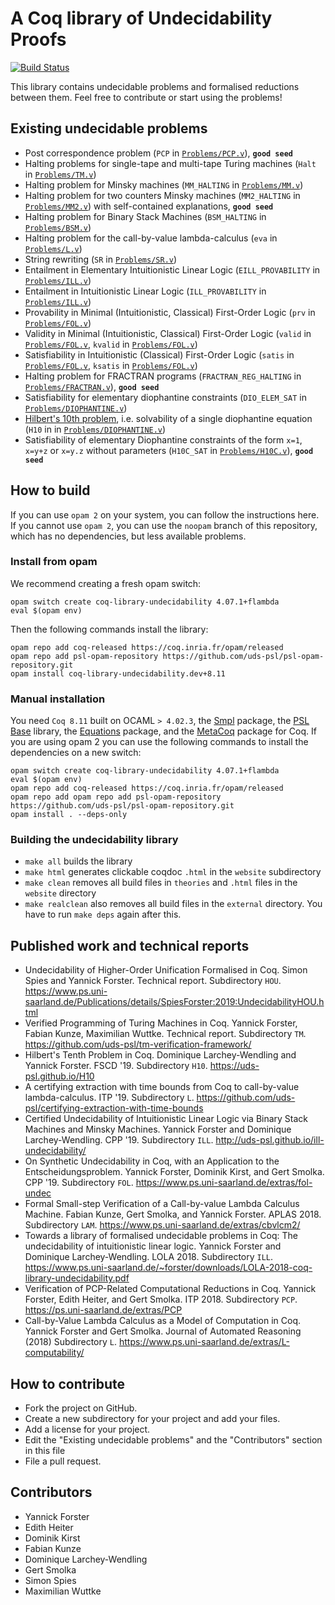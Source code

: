 # A Coq library of Undecidability Proofs

[![Build Status](https://travis-ci.org/uds-psl/coq-library-undecidability.svg?branch=coq-8.11)](https://travis-ci.org/uds-psl/coq-library-undecidability)

This library contains undecidable problems and formalised reductions between them.
Feel free to contribute or start using the problems!

## Existing undecidable problems

- Post correspondence problem (`PCP` in [`Problems/PCP.v`](theories/Problems/PCP.v)), **`good seed`**
- Halting problems for single-tape and multi-tape Turing machines (`Halt` in [`Problems/TM.v`](theories/Problems/TM.v))
- Halting problem for Minsky machines (`MM_HALTING` in [`Problems/MM.v`](theories/Problems/MM.v))
- Halting problem for two counters Minsky machines (`MM2_HALTING` in [`Problems/MM2.v`](theories/Problems/MM2.v)) with 
  self-contained explanations, **`good seed`**
- Halting problem for Binary Stack Machines (`BSM_HALTING` in [`Problems/BSM.v`](theories/Problems/BSM.v))
- Halting problem for the call-by-value lambda-calculus (`eva` in [`Problems/L.v`](theories/Problems/L.v))
- String rewriting (`SR` in [`Problems/SR.v`](theories/Problems/SR.v))
- Entailment in Elementary Intuitionistic Linear Logic (`EILL_PROVABILITY` in [`Problems/ILL.v`](theories/Problems/ILL.v))
- Entailment in Intuitionistic Linear Logic (`ILL_PROVABILITY` in [`Problems/ILL.v`](theories/Problems/ILL.v))
- Provability in Minimal (Intuitionistic, Classical) First-Order Logic (`prv` in [`Problems/FOL.v`](theories/Problems/FOL.v))
- Validity in Minimal (Intuitionistic, Classical) First-Order Logic (`valid` in [`Problems/FOL.v`](theories/Problems/FOL.v), `kvalid` in [`Problems/FOL.v`](theories/Problems/FOL.v))
- Satisfiability in Intuitionistic (Classical) First-Order Logic (`satis` in [`Problems/FOL.v`](theories/Problems/FOL.v), `ksatis` in [`Problems/FOL.v`](theories/Problems/FOL.v))
- Halting problem for FRACTRAN programs (`FRACTRAN_REG_HALTING` in [`Problems/FRACTRAN.v`](theories/Problems/FRACTRAN.v)), **`good seed`**
- Satisfiability for elementary diophantine constraints (`DIO_ELEM_SAT` 
  in [`Problems/DIOPHANTINE.v`](theories/Problems/DIOPHANTINE.v))
- [Hilbert's 10th problem](https://uds-psl.github.io/H10), i.e. solvability of a single diophantine equation (`H10` in 
  in [`Problems/DIOPHANTINE.v`](theories/Problems/DIOPHANTINE.v))
- Satisfiability of elementary Diophantine constraints of the form `x=1`, `x=y+z` or `x=y.z` without parameters (`H10C_SAT` in [`Problems/H10C.v`](theories/Problems/H10C.v)), **`good seed`**

## How to build

If you can use `opam 2` on your system, you can follow the instructions here.
If you cannot use `opam 2`, you can use the `noopam` branch of this repository, which has no dependencies, but less available problems.

### Install from opam

We recommend creating a fresh opam switch:

```
opam switch create coq-library-undecidability 4.07.1+flambda
eval $(opam env)
```

Then the following commands install the library:

```
opam repo add coq-released https://coq.inria.fr/opam/released
opam repo add psl-opam-repository https://github.com/uds-psl/psl-opam-repository.git
opam install coq-library-undecidability.dev+8.11
```

### Manual installation

You need `Coq 8.11` built on OCAML `> 4.02.3`, the [Smpl](https://github.com/uds-psl/smpl) package, the [PSL Base](https://github.com/uds-psl/base-library) library, the [Equations](https://mattam82.github.io/Coq-Equations/) package, and the [MetaCoq](https://metacoq.github.io/metacoq/) package for Coq. If you are using opam 2 you can use the following commands to install the dependencies on a new switch:

```
opam switch create coq-library-undecidability 4.07.1+flambda
eval $(opam env)
opam repo add coq-released https://coq.inria.fr/opam/released
opam repo add opam repo add psl-opam-repository https://github.com/uds-psl/psl-opam-repository.git
opam install . --deps-only
```

### Building the undecidability library

- `make all` builds the library
- `make html` generates clickable coqdoc `.html` in the `website` subdirectory
- `make clean` removes all build files in `theories` and `.html` files in the `website` directory
- `make realclean` also removes all build files in the `external` directory. You have to run `make deps` again after this.

## Published work and technical reports

- Undecidability of Higher-Order Unification Formalised in Coq. Simon Spies and Yannick Forster. Technical report. Subdirectory `HOU`. https://www.ps.uni-saarland.de/Publications/details/SpiesForster:2019:UndecidabilityHOU.html
- Verified Programming of Turing Machines in Coq. Yannick Forster, Fabian Kunze, Maximilian Wuttke. Technical report. Subdirectory `TM`. https://github.com/uds-psl/tm-verification-framework/
- Hilbert's Tenth Problem in Coq. Dominique Larchey-Wendling and Yannick Forster. FSCD '19. Subdirectory `H10`. https://uds-psl.github.io/H10
- A certifying extraction with time bounds from Coq to call-by-value lambda-calculus. ITP '19. Subdirectory `L`. https://github.com/uds-psl/certifying-extraction-with-time-bounds
- Certified Undecidability of Intuitionistic Linear Logic via Binary Stack Machines and Minsky Machines. Yannick Forster and Dominique Larchey-Wendling. CPP '19. Subdirectory `ILL`. http://uds-psl.github.io/ill-undecidability/
- On Synthetic Undecidability in Coq, with an Application to the Entscheidungsproblem. Yannick Forster, Dominik Kirst, and Gert Smolka. CPP '19. Subdirectory `FOL`. https://www.ps.uni-saarland.de/extras/fol-undec
-  Formal Small-step Verification of a Call-by-value Lambda Calculus Machine. Fabian Kunze, Gert Smolka, and Yannick Forster. APLAS 2018. Subdirectory `LAM`. https://www.ps.uni-saarland.de/extras/cbvlcm2/
- Towards a library of formalised undecidable problems in Coq: The undecidability of intuitionistic linear logic. Yannick Forster and Dominique Larchey-Wendling. LOLA 2018. Subdirectory `ILL`. https://www.ps.uni-saarland.de/~forster/downloads/LOLA-2018-coq-library-undecidability.pdf 
- Verification of PCP-Related Computational Reductions in Coq. Yannick Forster, Edith Heiter, and Gert Smolka. ITP 2018. Subdirectory `PCP`. https://ps.uni-saarland.de/extras/PCP 
- Call-by-Value Lambda Calculus as a Model of Computation in Coq. Yannick Forster and Gert Smolka. Journal of Automated Reasoning (2018) Subdirectory `L`. https://www.ps.uni-saarland.de/extras/L-computability/

## How to contribute

- Fork the project on GitHub.
- Create a new subdirectory for your project and add your files.
- Add a license for your project.
- Edit the "Existing undecidable problems" and the "Contributors" section in this file
- File a pull request.

## Contributors

- Yannick Forster
- Edith Heiter
- Dominik Kirst 
- Fabian Kunze
- Dominique Larchey-Wendling
- Gert Smolka
- Simon Spies
- Maximilian Wuttke

